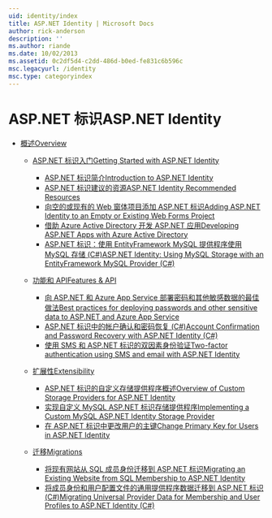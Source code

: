 ```yaml
---
uid: identity/index
title: ASP.NET Identity | Microsoft Docs
author: rick-anderson
description: ''
ms.author: riande
ms.date: 10/02/2013
ms.assetid: 0c2df5d4-c2dd-486d-b0ed-fe831c6b596c
msc.legacyurl: /identity
msc.type: categoryindex
---
```

<a name="aspnet-identity"></a><span data-ttu-id="cd1a9-102">ASP.NET 标识</span><span class="sxs-lookup"><span data-stu-id="cd1a9-102">ASP.NET Identity</span></span>
====================
- [<span data-ttu-id="cd1a9-103">概述</span><span class="sxs-lookup"><span data-stu-id="cd1a9-103">Overview</span></span>](overview/index.md)

    - [<span data-ttu-id="cd1a9-104">ASP.NET 标识入门</span><span class="sxs-lookup"><span data-stu-id="cd1a9-104">Getting Started with ASP.NET Identity</span></span>](overview/getting-started/index.md)

        - [<span data-ttu-id="cd1a9-105">ASP.NET 标识简介</span><span class="sxs-lookup"><span data-stu-id="cd1a9-105">Introduction to ASP.NET Identity</span></span>](overview/getting-started/introduction-to-aspnet-identity.md)
        - [<span data-ttu-id="cd1a9-106">ASP.NET 标识建议的资源</span><span class="sxs-lookup"><span data-stu-id="cd1a9-106">ASP.NET Identity Recommended Resources</span></span>](overview/getting-started/aspnet-identity-recommended-resources.md)
        - [<span data-ttu-id="cd1a9-107">向空的或现有的 Web 窗体项目添加 ASP.NET 标识</span><span class="sxs-lookup"><span data-stu-id="cd1a9-107">Adding ASP.NET Identity to an Empty or Existing Web Forms Project</span></span>](overview/getting-started/adding-aspnet-identity-to-an-empty-or-existing-web-forms-project.md)
        - [<span data-ttu-id="cd1a9-108">借助 Azure Active Directory 开发 ASP.NET 应用</span><span class="sxs-lookup"><span data-stu-id="cd1a9-108">Developing ASP.NET Apps with Azure Active Directory</span></span>](overview/getting-started/developing-aspnet-apps-with-windows-azure-active-directory.md)
        - [<span data-ttu-id="cd1a9-109">ASP.NET 标识：使用 EntityFramework MySQL 提供程序使用 MySQL 存储 (C#)</span><span class="sxs-lookup"><span data-stu-id="cd1a9-109">ASP.NET Identity: Using MySQL Storage with an EntityFramework MySQL Provider (C#)</span></span>](overview/getting-started/aspnet-identity-using-mysql-storage-with-an-entityframework-mysql-provider.md)
    - [<span data-ttu-id="cd1a9-110">功能和 API</span><span class="sxs-lookup"><span data-stu-id="cd1a9-110">Features & API</span></span>](overview/features-api/index.md)

        - [<span data-ttu-id="cd1a9-111">向 ASP.NET 和 Azure App Service 部署密码和其他敏感数据的最佳做法</span><span class="sxs-lookup"><span data-stu-id="cd1a9-111">Best practices for deploying passwords and other sensitive data to ASP.NET and Azure App Service</span></span>](overview/features-api/best-practices-for-deploying-passwords-and-other-sensitive-data-to-aspnet-and-azure.md)
        - [<span data-ttu-id="cd1a9-112">ASP.NET 标识中的帐户确认和密码恢复 (C#)</span><span class="sxs-lookup"><span data-stu-id="cd1a9-112">Account Confirmation and Password Recovery with ASP.NET Identity (C#)</span></span>](overview/features-api/account-confirmation-and-password-recovery-with-aspnet-identity.md)
        - [<span data-ttu-id="cd1a9-113">使用 SMS 和 ASP.NET 标识的双因素身份验证</span><span class="sxs-lookup"><span data-stu-id="cd1a9-113">Two-factor authentication using SMS and email with ASP.NET Identity</span></span>](overview/features-api/two-factor-authentication-using-sms-and-email-with-aspnet-identity.md)
    - [<span data-ttu-id="cd1a9-114">扩展性</span><span class="sxs-lookup"><span data-stu-id="cd1a9-114">Extensibility</span></span>](overview/extensibility/index.md)

        - [<span data-ttu-id="cd1a9-115">ASP.NET 标识的自定义存储提供程序概述</span><span class="sxs-lookup"><span data-stu-id="cd1a9-115">Overview of Custom Storage Providers for ASP.NET Identity</span></span>](overview/extensibility/overview-of-custom-storage-providers-for-aspnet-identity.md)
        - [<span data-ttu-id="cd1a9-116">实现自定义 MySQL ASP.NET 标识存储提供程序</span><span class="sxs-lookup"><span data-stu-id="cd1a9-116">Implementing a Custom MySQL ASP.NET Identity Storage Provider</span></span>](overview/extensibility/implementing-a-custom-mysql-aspnet-identity-storage-provider.md)
        - [<span data-ttu-id="cd1a9-117">在 ASP.NET 标识中更改用户的主键</span><span class="sxs-lookup"><span data-stu-id="cd1a9-117">Change Primary Key for Users in ASP.NET Identity</span></span>](overview/extensibility/change-primary-key-for-users-in-aspnet-identity.md)
    - [<span data-ttu-id="cd1a9-118">迁移</span><span class="sxs-lookup"><span data-stu-id="cd1a9-118">Migrations</span></span>](overview/migrations/index.md)

        - [<span data-ttu-id="cd1a9-119">将现有网站从 SQL 成员身份迁移到 ASP.NET 标识</span><span class="sxs-lookup"><span data-stu-id="cd1a9-119">Migrating an Existing Website from SQL Membership to ASP.NET Identity</span></span>](overview/migrations/migrating-an-existing-website-from-sql-membership-to-aspnet-identity.md)
        - [<span data-ttu-id="cd1a9-120">将成员身份和用户配置文件的通用提供程序数据迁移到 ASP.NET 标识 (C#)</span><span class="sxs-lookup"><span data-stu-id="cd1a9-120">Migrating Universal Provider Data for Membership and User Profiles to ASP.NET Identity (C#)</span></span>](overview/migrations/migrating-universal-provider-data-for-membership-and-user-profiles-to-aspnet-identity.md)
